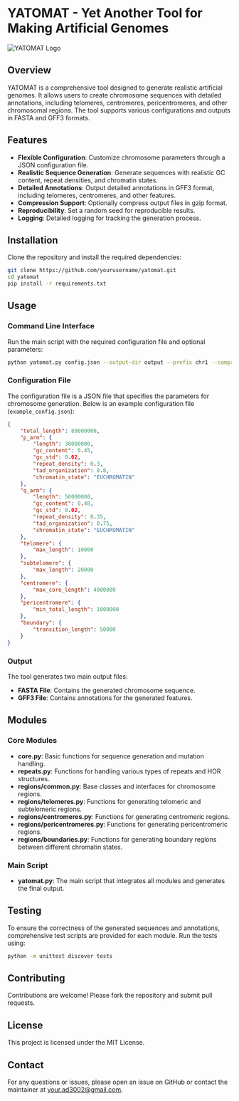 # YATOMAT - Yet Another Tool for Making Artificial Genomes

![YATOMAT Logo](https://github.com/user-attachments/assets/fcb3d1b4-53cb-4fac-899a-e0c411b89c9b)

## Overview

YATOMAT is a comprehensive tool designed to generate realistic artificial genomes. It allows users to create chromosome sequences with detailed annotations, including telomeres, centromeres, pericentromeres, and other chromosomal regions. The tool supports various configurations and outputs in FASTA and GFF3 formats.

## Features

- **Flexible Configuration**: Customize chromosome parameters through a JSON configuration file.
- **Realistic Sequence Generation**: Generate sequences with realistic GC content, repeat densities, and chromatin states.
- **Detailed Annotations**: Output detailed annotations in GFF3 format, including telomeres, centromeres, and other features.
- **Compression Support**: Optionally compress output files in gzip format.
- **Reproducibility**: Set a random seed for reproducible results.
- **Logging**: Detailed logging for tracking the generation process.

## Installation

Clone the repository and install the required dependencies:

```bash
git clone https://github.com/yourusername/yatomat.git
cd yatomat
pip install -r requirements.txt
```

## Usage

### Command Line Interface

Run the main script with the required configuration file and optional parameters:

```bash
python yatomat.py config.json --output-dir output --prefix chr1 --compress --seed 42
```

### Configuration File

The configuration file is a JSON file that specifies the parameters for chromosome generation. Below is an example configuration file (`example_config.json`):

```json
{
    "total_length": 80000000,
    "p_arm": {
        "length": 30000000,
        "gc_content": 0.45,
        "gc_std": 0.02,
        "repeat_density": 0.3,
        "tad_organization": 0.8,
        "chromatin_state": "EUCHROMATIN"
    },
    "q_arm": {
        "length": 50000000,
        "gc_content": 0.48,
        "gc_std": 0.02,
        "repeat_density": 0.35,
        "tad_organization": 0.75,
        "chromatin_state": "EUCHROMATIN"
    },
    "telomere": {
        "max_length": 10000
    },
    "subtelomere": {
        "max_length": 20000
    },
    "centromere": {
        "max_core_length": 4000000
    },
    "pericentromere": {
        "min_total_length": 1000000
    },
    "boundary": {
        "transition_length": 50000
    }
}
```

### Output

The tool generates two main output files:
- **FASTA File**: Contains the generated chromosome sequence.
- **GFF3 File**: Contains annotations for the generated features.

## Modules

### Core Modules

- **core.py**: Basic functions for sequence generation and mutation handling.
- **repeats.py**: Functions for handling various types of repeats and HOR structures.
- **regions/common.py**: Base classes and interfaces for chromosome regions.
- **regions/telomeres.py**: Functions for generating telomeric and subtelomeric regions.
- **regions/centromeres.py**: Functions for generating centromeric regions.
- **regions/pericentromeres.py**: Functions for generating pericentromeric regions.
- **regions/boundaries.py**: Functions for generating boundary regions between different chromatin states.

### Main Script

- **yatomat.py**: The main script that integrates all modules and generates the final output.

## Testing

To ensure the correctness of the generated sequences and annotations, comprehensive test scripts are provided for each module. Run the tests using:

```bash
python -m unittest discover tests
```

## Contributing

Contributions are welcome! Please fork the repository and submit pull requests.

## License

This project is licensed under the MIT License.

## Contact

For any questions or issues, please open an issue on GitHub or contact the maintainer at your.ad3002@gmail.com.
